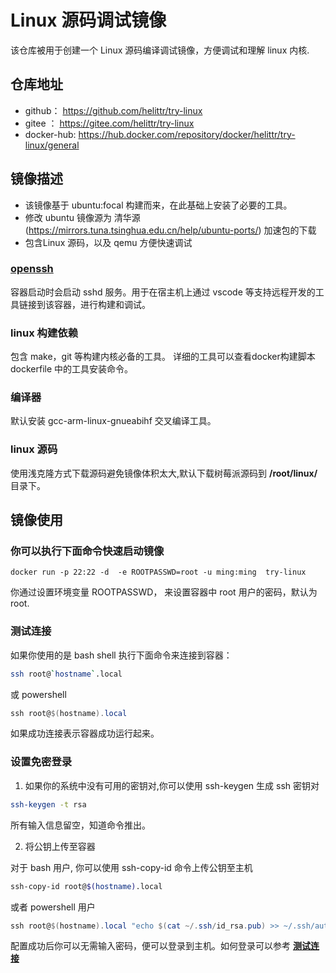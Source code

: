 # Linux 源码调试镜像

该仓库被用于创建一个 Linux 源码编译调试镜像，方便调试和理解 linux 内核. 

## 仓库地址

- github：      https://github.com/helittr/try-linux
- gitee ：      https://gitee.com/helittr/try-linux
- docker-hub:   https://hub.docker.com/repository/docker/helittr/try-linux/general
## 镜像描述

- 该镜像基于 ubuntu:focal 构建而来，在此基础上安装了必要的工具。
- 修改 ubuntu 镜像源为 清华源 (https://mirrors.tuna.tsinghua.edu.cn/help/ubuntu-ports/) 加速包的下载 
- 包含Linux 源码，以及 qemu 方便快速调试

### [openssh](https://man.openbsd.org/sshd.8)

容器启动时会启动 sshd 服务。用于在宿主机上通过 vscode 等支持远程开发的工具链接到该容器，进行构建和调试。

### linux 构建依赖

包含 make，git 等构建内核必备的工具。
详细的工具可以查看docker构建脚本 dockerfile 中的工具安装命令。

### 编译器

默认安装 gcc-arm-linux-gnueabihf 交叉编译工具。

### linux 源码

使用浅克隆方式下载源码避免镜像体积太大,默认下载树莓派源码到 **/root/linux/** 目录下。

## 镜像使用

### 你可以执行下面命令快速启动镜像

```
docker run -p 22:22 -d  -e ROOTPASSWD=root -u ming:ming  try-linux
```
你通过设置环境变量 ROOTPASSWD， 来设置容器中 root 用户的密码，默认为 root.


### 测试连接

如果你使用的是 bash shell 执行下面命令来连接到容器：

```bash
ssh root@`hostname`.local
```

或 powershell

```powershell
ssh root@$(hostname).local
```

如果成功连接表示容器成功运行起来。

### 设置免密登录

1. 如果你的系统中没有可用的密钥对,你可以使用 ssh-keygen 生成 ssh 密钥对

```bash
ssh-keygen -t rsa
```

所有输入信息留空，知道命令推出。

2. 将公钥上传至容器

对于 bash 用户, 你可以使用 ssh-copy-id 命令上传公钥至主机

```bash
ssh-copy-id root@$(hostname).local
```

或者 powershell 用户

```powershell
ssh root@$(hostname).local "echo $(cat ~/.ssh/id_rsa.pub) >> ~/.ssh/authorized_keys"
```

配置成功后你可以无需输入密码，便可以登录到主机。如何登录可以参考 [**测试连接**](#测试连接)
